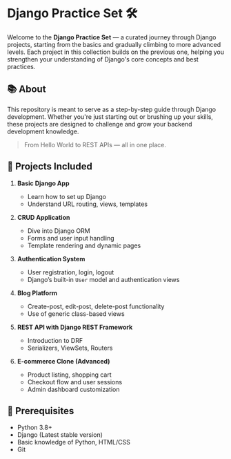# Django Practice Set 🛠️

Welcome to the **Django Practice Set** — a curated journey through Django projects, starting from the basics and gradually climbing to more advanced levels. Each project in this collection builds on the previous one, helping you strengthen your understanding of Django's core concepts and best practices.

## 📚 About

This repository is meant to serve as a step-by-step guide through Django development. Whether you're just starting out or brushing up your skills, these projects are designed to challenge and grow your backend development knowledge.

> From Hello World to REST APIs — all in one place.

## 🧩 Projects Included

1. **Basic Django App**
   - Learn how to set up Django
   - Understand URL routing, views, templates

2. **CRUD Application**
   - Dive into Django ORM
   - Forms and user input handling
   - Template rendering and dynamic pages

3. **Authentication System**
   - User registration, login, logout
   - Django’s built-in `User` model and authentication views

4. **Blog Platform**
   - Create-post, edit-post, delete-post functionality
   - Use of generic class-based views

5. **REST API with Django REST Framework**
   - Introduction to DRF
   - Serializers, ViewSets, Routers

6. **E-commerce Clone (Advanced)**
   - Product listing, shopping cart
   - Checkout flow and user sessions
   - Admin dashboard customization

## 🧠 Prerequisites

- Python 3.8+
- Django (Latest stable version)
- Basic knowledge of Python, HTML/CSS
- Git


